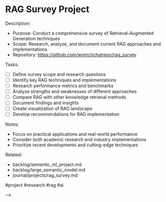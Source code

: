 # RAG Survey Project

<!-- BACKLOG: RAG Survey Project
created::2025-03-02T07:40:00Z
priority::medium
due::2025-04-12T00:00:00Z
owner::@dionedge
estimate::8h
project::rag_survey
-->

Description:
- Purpose: Conduct a comprehensive survey of Retrieval-Augmented Generation techniques
- Scope: Research, analyze, and document current RAG approaches and implementations
- Repository: https://github.com/wrenchchatrepo/rag_survey

Tasks:
- [ ] Define survey scope and research questions
- [ ] Identify key RAG techniques and implementations
- [ ] Research performance metrics and benchmarks
- [ ] Analyze strengths and weaknesses of different approaches
- [ ] Compare RAG with other knowledge retrieval methods
- [ ] Document findings and insights
- [ ] Create visualization of RAG landscape
- [ ] Develop recommendations for RAG implementation

Notes:
- Focus on practical applications and real-world performance
- Consider both academic research and industry implementations
- Prioritize recent developments and cutting-edge techniques

Related:
- backlog/semantic_ml_project.md
- backlog/large_semantic_model.md
- journal/projects/rag_survey.md

#project #research #rag #ai 
<!--
order::36.875
TODO::2025-03-02T06:22:13.571Z
<!--
PLANNING::2025-03-03T09:12:02.703Z
BACKLOG::2025-03-03T13:19:17.221Z
-->
-->
